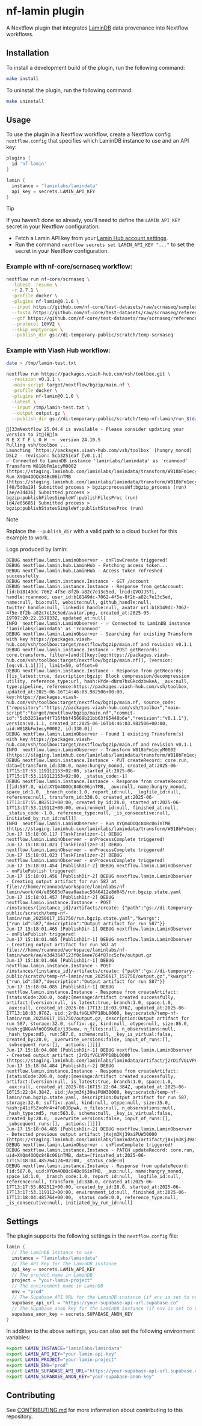 # nf-lamin plugin

A Nextflow plugin that integrates
[LaminDB](https://github.com/laminlabs/lamindb) data provenance into
Nextflow workflows.

## Installation

To install a development build of the plugin, run the following command:

```bash
make install
```

To uninstall the plugin, run the following command:

```bash
make uninstall
```

## Usage

To use the plugin in a Nextflow workflow, create a Nextflow config
`nextflow.config` that specifies which LaminDB instance to use and an
API key:

```groovy
plugins {
  id 'nf-lamin'
}

lamin {
  instance = "laminlabs/lamindata"
  api_key = secrets.LAMIN_API_KEY
}
```

> [!TIP]
>
> If you haven’t done so already, you’ll need to define the
> `LAMIN_API_KEY` secret in your Nextflow configuration:
>
> - Fetch a Lamin API key from your [Lamin Hub account
>   settings](https://lamin.ai/settings).
> - Run the command `nextflow secrets set LAMIN_API_KEY "..."` to set
>   the secret in your Nextflow configuration.

### Example with nf-core/scrnaseq workflow:

```bash
nextflow run nf-core/scrnaseq \
  -latest -resume \
  -r 2.7.1 \
  -profile docker \
  -plugins nf-lamin@0.1.0 \
  --input https://github.com/nf-core/test-datasets/raw/scrnaseq/samplesheet-2-0.csv \
  --fasta https://github.com/nf-core/test-datasets/raw/scrnaseq/reference/GRCm38.p6.genome.chr19.fa \
  --gtf https://github.com/nf-core/test-datasets/raw/scrnaseq/reference/gencode.vM19.annotation.chr19.gtf \
  --protocol 10XV2 \
  --skip_emptydrops \
  --publish_dir gs://di-temporary-public/scratch/temp-scrnaseq
```

### Example with Viash Hub workflow:

```bash
date > /tmp/lamin-test.txt

nextflow run https://packages.viash-hub.com/vsh/toolbox.git \
  -revision v0.1.1 \
  -main-script target/nextflow/bgzip/main.nf \
  -profile docker \
  -plugins nf-lamin@0.1.0 \
  -latest \
  --input /tmp/lamin-test.txt \
  --output output.gz \
  --publish_dir gs://di-temporary-public/scratch/temp-nf-lamin/run_$(date +%Y%m%d_%H%M%S)
```

    [33mNextflow 25.04.4 is available - Please consider updating your version to it(B[m
    N E X T F L O W  ~  version 24.10.5
    Pulling vsh/toolbox ...
    Launching `https://packages.viash-hub.com/vsh/toolbox` [hungry_monod] DSL2 - revision: 5cb3251eaf [v0.1.1]
    ✅ Connected to LaminDB instance 'laminlabs/lamindata' as 'rcannood'
    Transform W818bFm1ecyM0002 (https://staging.laminhub.com/laminlabs/lamindata/transform/W818bFm1ecyM0002)
    Run XYQm4OOQc84Bc06inTMB (https://staging.laminhub.com/laminlabs/lamindata/transform/W818bFm1ecyM0002/XYQm4OOQc84Bc06inTMB)
    [40/5d0a19] Submitted process > bgzip:processWf:bgzip_process (run)
    [ae/e3d436] Submitted process > bgzip:publishFilesSimpleWf:publishFilesProc (run)
    [d4/e85685] Submitted process > bgzip:publishStatesSimpleWf:publishStatesProc (run)

> [!NOTE]
>
> Replace the `--publish_dir` with a valid path to a cloud bucket for
> this example to work.

Logs produced by lamin:

    DEBUG nextflow.lamin.LaminObserver - onFlowCreate triggered!
    DEBUG nextflow.lamin.hub.LaminHub - Fetching access token...
    DEBUG nextflow.lamin.hub.LaminHub - Access token refreshed successfully.
    DEBUG nextflow.lamin.instance.Instance - GET /account
    DEBUG nextflow.lamin.instance.Instance - Response from getAccount: [id:b18149dc-7062-4f5e-8f2b-a82c7e13c5ed, lnid:QVOJJSTi, handle:rcannood, user_id:b18149dc-7062-4f5e-8f2b-a82c7e13c5ed, name:null, bio:null, website:null, github_handle:null, twitter_handle:null, linkedin_handle:null, avatar_url:b18149dc-7062-4f5e-8f2b-a82c7e13c5ed/avatar.png, created_at:2025-05-19T07:20:22.157833Z, updated_at:null]
    INFO  nextflow.lamin.LaminObserver - ✅ Connected to LaminDB instance 'laminlabs/lamindata' as 'rcannood'
    DEBUG nextflow.lamin.LaminObserver - Searching for existing Transform with key https://packages.viash-hub.com/vsh/toolbox:target/nextflow/bgzip/main.nf and revision v0.1.1
    DEBUG nextflow.lamin.instance.Instance - POST getRecords: core.transform, filter=[and:[[key:[eq:https://packages.viash-hub.com/vsh/toolbox:target/nextflow/bgzip/main.nf]], [version:[eq:v0.1.1]]]], limit=50, offset=0
    DEBUG nextflow.lamin.instance.Instance - Response from getRecords: [[is_latest:true, description:bgzip: Block compression/decompression utility, reference_type:url, hash:HYde-dNrm7hxGkcdzbwkeA, _aux:null, type:pipeline, reference:https://packages.viash-hub.com/vsh/toolbox, updated_at:2025-06-16T14:46:03.982506+00:00, key:https://packages.viash-hub.com/vsh/toolbox:target/nextflow/bgzip/main.nf, source_code:{"repository":"https://packages.viash-hub.com/vsh/toolbox","main-script":"target/nextflow/bgzip/main.nf","commit-id":"5cb3251eaf4f716fbbf45669b21bb63f95448b6e","revision":"v0.1.1"}, version:v0.1.1, created_at:2025-06-16T14:46:03.982506+00:00, uid:W818bFm1ecyM0002, id:330.0]]
    DEBUG nextflow.lamin.LaminObserver - Found 1 existing Transform(s) with key https://packages.viash-hub.com/vsh/toolbox:target/nextflow/bgzip/main.nf and revision v0.1.1
    INFO  nextflow.lamin.LaminObserver - Transform W818bFm1ecyM0002 (https://staging.laminhub.com/laminlabs/lamindata/transform/W818bFm1ecyM0002)
    DEBUG nextflow.lamin.instance.Instance - PUT createRecord: core.run, data=[transform_id:330.0, name:hungry_monod, created_at:2025-06-17T15:17:53.119112153+02:00, started_at:2025-06-17T15:17:53.119112153+02:00, _status_code:-1]
    DEBUG nextflow.lamin.instance.Instance - Response from createRecord: [[id:587.0, uid:XYQm4OOQc84Bc06inTMB, _aux:null, name:hungry_monod, space_id:1.0, _branch_code:1.0, report_id:null, _logfile_id:null, reference:null, transform_id:330.0, created_at:2025-06-17T13:17:55.882512+00:00, created_by_id:28.0, started_at:2025-06-17T13:17:53.119112+00:00, environment_id:null, finished_at:null, _status_code:-1.0, reference_type:null, _is_consecutive:null, initiated_by_run_id:null]]
    INFO  nextflow.lamin.LaminObserver - Run XYQm4OOQc84Bc06inTMB (https://staging.laminhub.com/laminlabs/lamindata/transform/W818bFm1ecyM0002/XYQm4OOQc84Bc06inTMB)
    Jun-17 15:18:00.117 [TaskFinalizer-1] DEBUG nextflow.lamin.LaminObserver - onProcessComplete triggered!
    Jun-17 15:18:01.023 [TaskFinalizer-3] DEBUG nextflow.lamin.LaminObserver - onProcessComplete triggered!
    Jun-17 15:18:01.023 [TaskFinalizer-2] DEBUG nextflow.lamin.LaminObserver - onProcessComplete triggered!
    Jun-17 15:18:01.454 [PublishDir-2] DEBUG nextflow.lamin.LaminObserver - onFilePublish triggered!
    Jun-17 15:18:01.456 [PublishDir-2] DEBUG nextflow.lamin.LaminObserver - Creating output artifact for run 587 at file:///home/rcannood/workspace/laminlabs/nf-lamin/work/d4/e85685d7aea0aabac5846412e8d045/run.bgzip.state.yaml
    Jun-17 15:18:01.457 [PublishDir-2] DEBUG nextflow.lamin.instance.Instance - POST /instances/{instance_id}/artifacts/create: {"path":"gs://di-temporary-public/scratch/temp-nf-lamin/run_20250617_151750/run.bgzip.state.yaml","kwargs":{"run_id":587,"description":"Output artifact for run 587"}}
    Jun-17 15:18:01.465 [PublishDir-1] DEBUG nextflow.lamin.LaminObserver - onFilePublish triggered!
    Jun-17 15:18:01.465 [PublishDir-1] DEBUG nextflow.lamin.LaminObserver - Creating output artifact for run 587 at file:///home/rcannood/workspace/laminlabs/nf-lamin/work/ae/e3d43647123f0c8eee764f87cc5cfe/output.gz
    Jun-17 15:18:01.466 [PublishDir-1] DEBUG nextflow.lamin.instance.Instance - POST /instances/{instance_id}/artifacts/create: {"path":"gs://di-temporary-public/scratch/temp-nf-lamin/run_20250617_151750/output.gz","kwargs":{"run_id":587,"description":"Output artifact for run 587"}}
    Jun-17 15:18:04.085 [PublishDir-1] DEBUG nextflow.lamin.instance.Instance - Response from createArtifact: [statusCode:200.0, body:[message:Artifact created successfully, artifact:[version:null, is_latest:true, branch:1.0, space:1.0, _aux:null, created_at:2025-06-17T13:18:03.976Z, updated_at:2025-06-17T13:18:03.976Z, uid:j2rDifVGLVPP18bL0000, key:scratch/temp-nf-lamin/run_20250617_151750/output.gz, description:Output artifact for run 587, storage:32.0, suffix:.gz, kind:null, otype:null, size:86.0, hash:gQNGvAfn0QSKuEe/j3Swew, n_files:null, n_observations:null, _hash_type:md5, run:587.0, schema:null, _key_is_virtual:false, created_by:28.0, _overwrite_versions:false, input_of_runs:[], _subsequent_runs:[], _actions:[]]]]
    Jun-17 15:18:04.086 [PublishDir-1] DEBUG nextflow.lamin.LaminObserver - Created output artifact j2rDifVGLVPP18bL0000 (https://staging.laminhub.com/laminlabs/lamindata/artifact/j2rDifVGLVPP18bL0000)
    Jun-17 15:18:04.484 [PublishDir-2] DEBUG nextflow.lamin.instance.Instance - Response from createArtifact: [statusCode:200.0, body:[message:Artifact created successfully, artifact:[version:null, is_latest:true, branch:1.0, space:1.0, _aux:null, created_at:2025-06-16T15:22:04.384Z, updated_at:2025-06-16T15:22:04.384Z, uid:jAxjm3Kj39aiPUW30000, key:scratch/temp-nf-lamin/run.bgzip.state.yaml, description:Output artifact for run 587, storage:32.0, suffix:.yaml, kind:null, otype:null, size:35.0, hash:p41ifSZvoMr4+4FoOJBpwA, n_files:null, n_observations:null, _hash_type:md5, run:563.0, schema:null, _key_is_virtual:false, created_by:28.0, _overwrite_versions:false, input_of_runs:[], _subsequent_runs:[], _actions:[]]]]
    Jun-17 15:18:04.485 [PublishDir-2] DEBUG nextflow.lamin.LaminObserver - Detected previous output artifact jAxjm3Kj39aiPUW30000 (https://staging.laminhub.com/laminlabs/lamindata/artifact/jAxjm3Kj39aiPUW30000)
    DEBUG nextflow.lamin.LaminObserver - onFlowComplete triggered!
    DEBUG nextflow.lamin.instance.Instance - PATCH updateRecord: core.run, uid=XYQm4OOQc84Bc06inTMB, data=[finished_at:2025-06-17T15:18:04.485764124+02:00, _status_code:0]
    DEBUG nextflow.lamin.instance.Instance - Response from updateRecord: [id:587.0, uid:XYQm4OOQc84Bc06inTMB, _aux:null, name:hungry_monod, space_id:1.0, _branch_code:1.0, report_id:null, _logfile_id:null, reference:null, transform_id:330.0, created_at:2025-06-17T13:17:55.882512+00:00, created_by_id:28.0, started_at:2025-06-17T13:17:53.119112+00:00, environment_id:null, finished_at:2025-06-17T13:18:04.485764+00:00, _status_code:0.0, reference_type:null, _is_consecutive:null, initiated_by_run_id:null]

## Settings

The plugin supports the following settings in the `nextflow.config`
file:

```groovy
lamin {
  // The LaminDB instance to use
  instance = "laminlabs/lamindata"
  // The API key for the LaminDB instance
  api_key = secrets.LAMIN_API_KEY
  // The project name in LaminDB
  project = "your-lamin-project"
  // The environment name in LaminDB
  env = "prod"
  // The Supabase API URL for the LaminDB instance (if env is set to null)
  supabase_api_url = "https://your-supabase-api-url.supabase.co"
  // The Supabase anon key for the LaminDB instance (if env is set to null)
  supabase_anon_key = secrets.SUPABASE_ANON_KEY
}
```

In addition to the above settings, you can also set the following
environment variables:

```bash
export LAMIN_INSTANCE="laminlabs/lamindata"
export LAMIN_API_KEY="your-lamin-api-key"
export LAMIN_PROJECT="your-lamin-project"
export LAMIN_ENV="prod"
export LAMIN_SUPABASE_API_URL="https://your-supabase-api-url.supabase.co"
export LAMIN_SUPABASE_ANON_KEY="your-supabase-anon-key"
```

## Contributing

See [CONTRIBUTING.md](CONTRIBUTING.md) for more information about
contributing to this repository.
